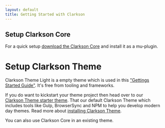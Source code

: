 ```yaml
---
layout: default
title: Getting Started with Clarkson
---
```


## Setup Clarkson Core

For a quick setup <a href="//wp-clarkson.com/builds/zip/clarkson-core.zip">download the Clarkson Core</a> and install it as a mu-plugin. 

# Setup Clarkson Theme

Clarkson Theme Light is a empty theme which is used in this ["Gettings Started Guide"](http://wp-clarkson.com/guides/). It's free from tooling and frameworks.

If you do want to kickstart your theme project then head over to our [Clarkson Theme starter theme](https://github.com/level-level/Clarkson-Theme). That our default Clarkson Theme which includes tools like Gulp, BrowserSync and NPM to help you develop modern day themes. Read more about [installing Clarkson Theme](/theme/docs/installation.html).

You can also use Clarkson Core in an existing theme.
